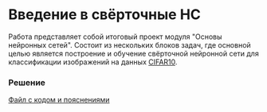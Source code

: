 # Введение в свёрточные НС

Работа представляет собой итоговый проект модуля "Основы нейронных сетей". Состоит из нескольких блоков задач, где основной целью является построение и обучение свёрточной нейронной сети для классификации изображений на данных [CIFAR10](https://www.tensorflow.org/api_docs/python/tf/keras/datasets/cifar10/load_data).

### Решение
[Файл с кодом и пояснениями](/Projects/04_Basics_of_neural_networks/Introduction_to_Convolutional_NNs/Solution.ipynb)
